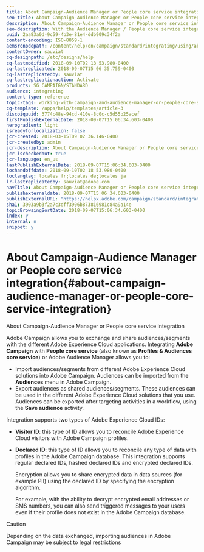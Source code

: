 ```yaml
---
title: About Campaign-Audience Manager or People core service integration
seo-title: About Campaign-Audience Manager or People core service integration
description: About Campaign-Audience Manager or People core service integration
seo-description: With the Audience Manager / People core service integration, you can share audiences or segments within the different Adobe Experience Cloud solutions.
uuid: 2aa83a0d-9c59-4b3e-81e4-ddb909c34f2a
content-encoding: ISO-8859-1
aemsrcnodepath: /content/help/en/campaign/standard/integrating/using/about-campaign-audience-manager-or-people-core-service-integration
contentOwner: sauviat
cq-designpath: /etc/designs/help
cq-lastmodified: 2018-09-10T02 18 53.980-0400
cq-lastreplicated: 2018-09-07T15 06 35.759-0400
cq-lastreplicatedby: sauviat
cq-lastreplicationaction: Activate
products: SG_CAMPAIGN/STANDARD
audience: integrating
content-type: reference
topic-tags: working-with-campaign-and-audience-manager-or-people-core-service
cq-template: /apps/help/templates/article-3
discoiquuid: 3774c48e-94cd-410e-8c0c-c5d55b25acef
firstPublishExternalDate: 2018-09-07T15:06:34.603-0400
herogradient: light
isreadyforlocalization: false
jcr-created: 2018-03-15T09 02 36.146-0400
jcr-createdby: admin
jcr-description: About Campaign-Audience Manager or People core service integration
jcr-ischeckedout: true
jcr-language: en_us
lastPublishExternalDate: 2018-09-07T15:06:34.603-0400
lochandoffdate: 2018-09-10T02 18 53.980-0400
loclangtag: locales fr;locales de;locales ja
lr-lastreplicatedby: sauviat@adobe.com
navTitle: About Campaign-Audience Manager or People core service integration
publishexternaldate: 2018-09-07T15 06 34.603-0400
publishExternalURL: "https://helpx.adobe.com/campaign/standard/integrating/using/about-campaign-audience-manager-or-people-core-service-integration.html"
sha1: 3903a9b3f2a7c3dff3906b873816981c84a9a14e
topicBrowsingSortDate: 2018-09-07T15:06:34.603-0400
index: y
internal: n
snippet: y
---
```


# About Campaign-Audience Manager or People core service integration{#about-campaign-audience-manager-or-people-core-service-integration}

About Campaign-Audience Manager or People core service integration

Adobe Campaign allows you to exchange and share audiences/segments with the different Adobe Experience Cloud applications. Integrating **Adobe Campaign** with **People core service** (also known as **Profiles & Audiences core service**) or Adobe Audience Manager allows you to:

* Import audiences/segments from different Adobe Experience Cloud solutions into Adobe Campaign. Audiences can be imported from the **Audiences** menu in Adobe Campaign.
* Export audiences as shared audiences/segments. These audiences can be used in the different Adobe Experience Cloud solutions that you use. Audiences can be exported after targeting activities in a workflow, using the **Save audience** activity.

Integration supports two types of Adobe Experience Cloud IDs:

* **Visitor ID**: this type of ID allows you to reconcile Adobe Experience Cloud visitors with Adobe Campaign profiles.
* **Declared ID**: this type of ID allows you to reconcile any type of data with profiles in the Adobe Campaign database. This integration supports regular declared IDs, hashed declared IDs and encrypted declared IDs.

  Encryption allows you to share encrypted data in data sources (for example PII) using the declared ID by specifying the encryption algorithm.

  For example, with the ability to decrypt encrypted email addresses or SMS numbers, you can also send triggered messages to your users even if their profile does not exist in the Adobe Campaign database.

>[!CAUTION]
>
>Depending on the data exchanged, importing audiences in Adobe Campaign may be subject to legal restrictions


